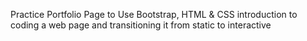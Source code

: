 Practice Portfolio Page to Use Bootstrap, HTML & CSS introduction to coding a web page and transitioning it from static to interactive
